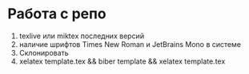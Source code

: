 # Работа с репо
1. texlive или miktex последних версий
1. наличие шрифтов Times New Roman и JetBrains Mono в системе
1. Склонировать
1. xelatex template.tex && biber template && xelatex template.tex
